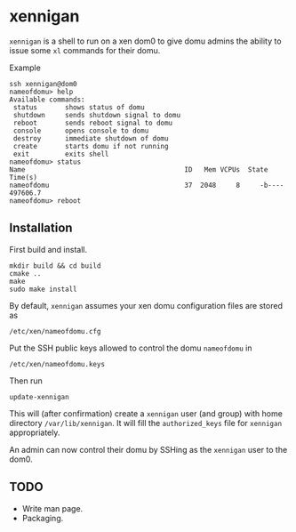 xennigan
========

`xennigan` is a shell to run on a xen dom0 to give domu admins the ability
to issue some `xl` commands for their domu.

Example

    ssh xennigan@dom0
    nameofdomu> help
    Available commands:
     status       shows status of domu
     shutdown     sends shutdown signal to domu
     reboot       sends reboot signal to domu
     console      opens console to domu
     destroy      immediate shutdown of domu
     create       starts domu if not running
     exit         exits shell
    nameofdomu> status
    Name                                        ID   Mem VCPUs  State   Time(s)
    nameofdomu                                  37  2048     8     -b----  497606.7
    nameofdomu> reboot

Installation
------------

First build and install.

    mkdir build && cd build
    cmake ..
    make
    sudo make install

By default, `xennigan` assumes your xen domu configuration files are stored
as

    /etc/xen/nameofdomu.cfg

Put the SSH public keys allowed to control the domu `nameofdomu` in

    /etc/xen/nameofdomu.keys

Then run

    update-xennigan

This will (after confirmation) create a `xennigan` user (and group) with
home directory `/var/lib/xennigan`.  It will fill the `authorized_keys` file
for `xennigan` appropriately.

An admin can now control their domu by SSHing as the `xennigan`
user to the dom0.

TODO
----

- Write man page.
- Packaging.

